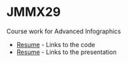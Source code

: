# JMMX29
 Course work for Advanced Infographics

* [Resume](homework/html-css/index.html) - Links to the code
* [Resume](https://dpd28.github.io/JMMX29/homework/html-css/index.html) - Links to the presentation